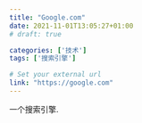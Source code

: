 ```yaml
---
title: "Google.com"
date: 2021-11-01T13:05:27+01:00
# draft: true

categories: ['技术']
tags: ['搜索引擎']

# Set your external url
link: "https://google.com"
---
```


一个搜索引擎.
